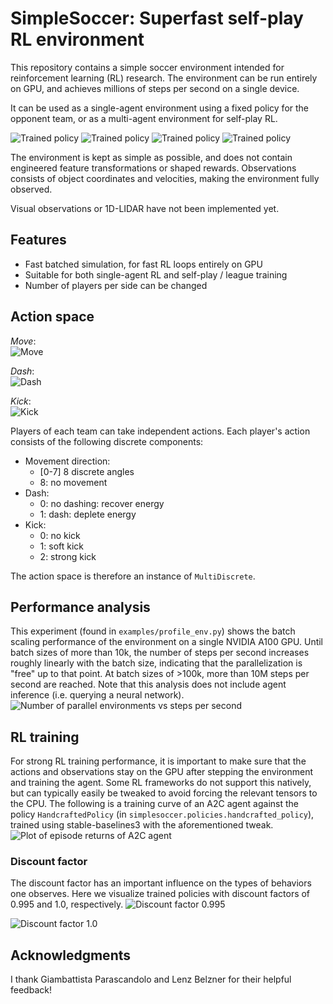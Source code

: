 
# SimpleSoccer: Superfast self-play RL environment

This repository contains a simple soccer environment intended for reinforcement learning (RL) research.
The environment can be run entirely on GPU, and achieves millions of steps per second on a single device.

It can be used as a single-agent environment using a fixed policy for the opponent team, or as a multi-agent environment for self-play RL.
  
![Trained policy](videos/trained_a.gif)
![Trained policy](videos/trained_b.gif)
![Trained policy](videos/trained_c.gif)
![Trained policy](videos/trained_d.gif)



The environment is kept as simple as possible, and does not contain engineered feature transformations or shaped rewards.
Observations consists of object coordinates and velocities, making the environment fully observed.

Visual observations or 1D-LIDAR have not been implemented yet. 

## Features
- Fast batched simulation, for fast RL loops entirely on GPU
- Suitable for both single-agent RL and self-play / league training
- Number of players per side can be changed


## Action space
*Move*:  
![Move](videos/action_move.gif)

*Dash*:  
![Dash](videos/action_dash.gif)

*Kick*:  
![Kick](videos/action_kick.gif)


Players of each team can take independent actions.
Each player's action consists of the following discrete components:
- Movement direction: 
  - [0-7] 8 discrete angles
  - 8: no movement
- Dash:
  - 0: no dashing: recover energy
  - 1: dash: deplete energy
- Kick: 
  - 0: no kick
  - 1: soft kick
  - 2: strong kick

The action space is therefore an instance of `MultiDiscrete`.



## Performance analysis
This experiment (found in `examples/profile_env.py`) shows the batch scaling performance of the environment on a single NVIDIA A100 GPU.
Until batch sizes of more than 10k, the number of steps per second increases roughly linearly
with the batch size, indicating that the parallelization is "free" up to that point.
At batch sizes of >100k, more than 10M steps per second are reached.
Note that this analysis does not include agent inference (i.e. querying a neural network).
![Number of parallel environments vs steps per second](img/n_envs_vs_sps.png)


## RL training
For strong RL training performance, it is important to make sure that the actions and observations stay on the GPU after stepping the environment and training the agent.
Some RL frameworks do not support this natively, but can typically easily be tweaked to avoid forcing the relevant tensors to the CPU.
The following is a training curve of an A2C agent against the policy `HandcraftedPolicy` (in `simplesoccer.policies.handcrafted_policy`), 
trained using stable-baselines3 with the aforementioned tweak.
![Plot of episode returns of A2C agent](img/return-curve.png)


### Discount factor
The discount factor has an important influence on the types of behaviors one observes.
Here we visualize trained policies with discount factors of 0.995 and 1.0, respectively.
![Discount factor 0.995](videos/discount_0995.gif)

![Discount factor 1.0](videos/discount_1.gif)



## Acknowledgments
I thank Giambattista Parascandolo and Lenz Belzner for their helpful feedback! 